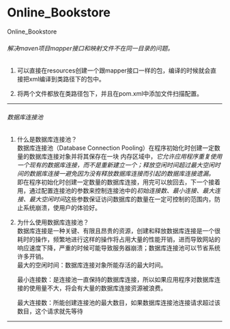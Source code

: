 # Online_Bookstore
Online_Bookstore

###### 解决maven项目mapper接口和映射文件不在同一目录的问题。 

1. 可以直接在resources创建一个跟mapper接口一样的包，编译的时候就会直接把xml编译到类路径下的包中。

2. 将两个文件都放在类路径包下，并且在pom.xml中添加文件扫描配置。

---
###### 数据库连接池

1. 什么是数据库连接池？  
数据库连接池（Database Connection Pooling）在程序初始化时创建一定数量的数据库连接对象并将其保存在一块
内存区域中，_它允许应用程序重复使用一个现有的数据库连接，而不是重新建立一个；释放空闲时间超过最大空闲时间的数据库连接一避免因为没有释放数据库连接而引起的数据库连接遗漏。_  
 即在程序初始化时创建一定数量的数据库连接，用完可以放回去，下一个接着用，通过配置连接池的参数来控制连接池中的*初始连接数、最小连接、最大连接、最大空闲时间*这些参数保证访问数据库的数量在一定可控制的范围内，防止系统崩溃，使用户的体验好。<br>
 
 2. 为什么使用数据库连接池？<br>
    数据库连接是一种关键、有限且昂贵的资源，创建和释放数据库连接是一个很耗时的操作，频繁地进行这样的操作将占用大量的性能开销，进而导致网站的响应速度下降，严重的时候可能导致服务器崩溃；数据库连接池可以节省系统许多开销。<br>
    最大的空闲时间：数据库连接对象所能存活的最大时间。
    
    最小连接数：是连接池一直保持的数据库连接，所以如果应用程序对数据库连接的使用量不大，将会有大量的数据库连接资源被浪费。
    
    最大连接数：所能创建连接池的最大数目，如果数据库连接池连接请求超过该数目，这个请求就先等待
    
 ---
 ###### 
